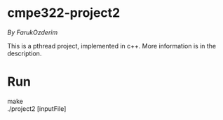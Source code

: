 # cmpe322-project2

_By FarukOzderim_  
  
This is a pthread project, implemented in c++. More information is in the description.

# Run  

make  
./project2 [inputFile]